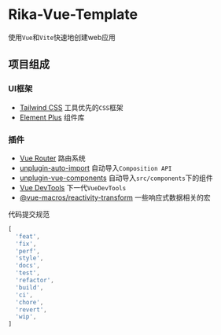 # Rika-Vue-Template

使用`Vue`和`Vite`快速地创建web应用

## 项目组成

### UI框架

* [Tailwind CSS](https://tailwindcss.com/) 工具优先的`CSS`框架
* [Element Plus](https://element-plus.org/zh-CN/) 组件库

### 插件

* [Vue Router](https://router.vuejs.org/zh/) 路由系统
* [unplugin-auto-import](https://github.com/unplugin/unplugin-auto-import) 自动导入`Composition API`
* [unplugin-vue-components](https://github.com/unplugin/unplugin-vue-components) 自动导入`src/components`下的组件
* [Vue DevTools](https://devtools-next.vuejs.org/) 下一代`VueDevTools`
* [@vue-macros/reactivity-transform](https://vue-macros.dev/zh-CN/features/reactivity-transform.html) 一些响应式数据相关的宏

代码提交规范

```js
[
  'feat',
  'fix',
  'perf',
  'style',
  'docs',
  'test',
  'refactor',
  'build',
  'ci',
  'chore',
  'revert',
  'wip',
]
```

